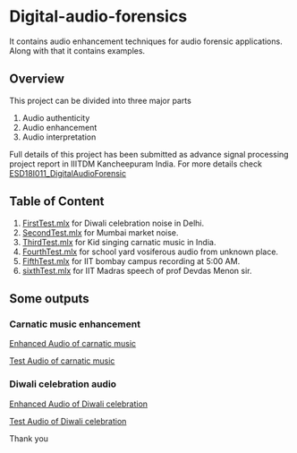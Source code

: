 # Digital-audio-forensics
It contains audio enhancement techniques for audio forensic applications. Along with that it contains examples.

## Overview
This project can be divided into three major parts
1. Audio authenticity
2. Audio enhancement
3. Audio interpretation

Full details of this project has been submitted as advance signal processing project report in IIITDM Kancheepuram India. For more details check [ESD18I011_DigitalAudioForensic](https://github.com/mkmishra2000/Digital-audio-forensics/blob/main/Project/ESD18I011_digitalAudioForensics.pdf)

## Table of Content
1. [FirstTest.mlx](https://github.com/mkmishra2000/Digital-audio-forensics/blob/main/Project/FirstTest.mlx) for Diwali celebration noise in Delhi.
2. [SecondTest.mlx](https://github.com/mkmishra2000/Digital-audio-forensics/blob/main/Project/SecondTest.mlx) for Mumbai market noise.
3. [ThirdTest.mlx](https://github.com/mkmishra2000/Digital-audio-forensics/blob/main/Project/ThirdTest.mlx) for Kid singing carnatic music in India.
4. [FourthTest.mlx](https://github.com/mkmishra2000/Digital-audio-forensics/blob/main/Project/Fourth.mlx) for school yard vosiferous audio from unknown place.
5. [FifthTest.mlx](https://github.com/mkmishra2000/Digital-audio-forensics/blob/main/Project/FifthTest.mlx) for IIT bombay campus recording at 5:00 AM.
6. [sixthTest.mlx](https://github.com/mkmishra2000/Digital-audio-forensics/blob/main/Project/sixthTest.mlx) for IIT Madras speech of prof Devdas Menon sir.

## Some outputs

### Carnatic music enhancement
[Enhanced Audio of carnatic music](https://soundcloud.com/esd18i011-manas-kumar-mishra/enhancedtestaudio3/s-JejJYhUnC20?si=9d397345ce1f4c968c23c24834466a63&utm_source=clipboard&utm_medium=text&utm_campaign=social_sharing)

[Test Audio of carnatic music](https://soundcloud.com/esd18i011-manas-kumar-mishra/testaudio3/s-hj0npAvbvih?si=44b7b5b5c8c94e9a926c85dda469e500&utm_source=clipboard&utm_medium=text&utm_campaign=social_sharing)

### Diwali celebration audio
[Enhanced Audio of Diwali celebration](https://soundcloud.com/esd18i011-manas-kumar-mishra/enhancedtestaudio1/s-bkB9Jq70NOO?si=90012002854346439c57f6259f4d0ed4&utm_source=clipboard&utm_medium=text&utm_campaign=social_sharing)

[Test Audio of Diwali celebration](https://soundcloud.com/esd18i011-manas-kumar-mishra/diwali-noise/s-CXJmdfByqys?si=1143e3868a254847ab3249b6a2e0fd5f&utm_source=clipboard&utm_medium=text&utm_campaign=social_sharing)

Thank you
